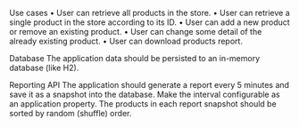 Use cases
•	User can retrieve all products in the store.
•	User can retrieve a single product in the store according to its ID.
•	User can add a new product or remove an existing product.
•	User can change some detail of the already existing product.
•	User can download products report.

Database
The application data should be persisted to an in-memory database (like H2).

Reporting API
The application should generate a report every 5 minutes and save it as a snapshot into the database. 
Make the interval configurable as an application property.
The products in each report snapshot should be sorted by random (shuffle) order.
